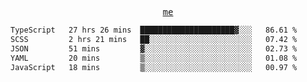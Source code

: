 <p align="center">
  <samp>
    <a href="https://yiwwhl.com">me</a>
  </samp>
</p>

<!--START_SECTION:waka-->

```txt
TypeScript   27 hrs 26 mins  █████████████████████▓░░░   86.61 %
SCSS         2 hrs 21 mins   ██░░░░░░░░░░░░░░░░░░░░░░░   07.42 %
JSON         51 mins         ▓░░░░░░░░░░░░░░░░░░░░░░░░   02.73 %
YAML         20 mins         ▒░░░░░░░░░░░░░░░░░░░░░░░░   01.08 %
JavaScript   18 mins         ▒░░░░░░░░░░░░░░░░░░░░░░░░   00.97 %
```

<!--END_SECTION:waka-->